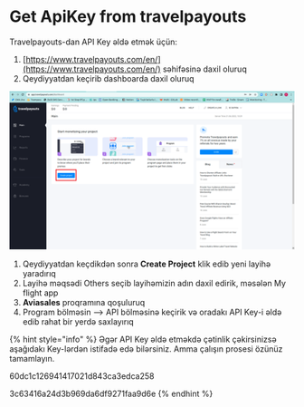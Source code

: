 # Get ApiKey from travelpayouts

Travelpayouts-dan API Key əldə etmək üçün:

1. [https://www.travelpayouts.com/en/](https://www.travelpayouts.com/en/) səhifəsinə daxil oluruq
2. Qeydiyyatdan keçirib dashboarda daxil oluruq

![](../.gitbook/assets/image.png)

1. Qeydiyyatdan keçdikdən sonra **Create Project** klik edib yeni layihə yaradırıq
2. Layihə məqsədi Others seçib layihəmizin adın daxil edirik, məsələn My flight app
3. **Aviasales** proqramına qoşuluruq
4. Program bölməsin --> API bölməsinə keçirik və oradakı API Key-i əldə edib rahat bir yerdə saxlayırıq

{% hint style="info" %}
Əgər API Key əldə etməkdə çətinlik çəkirsinizsə aşağıdakı Key-lərdən istifadə edə bilərsiniz. Amma çalışın prosesi özünüz tamamlayın.

60dc1c126941417021d843ca3edca258

3c63416a24d3b969da6df9271faa9d6e
{% endhint %}

